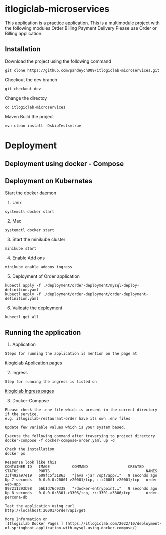 # itlogiclab-microservices
This application is a practice application. This is a multimodule project with the following modules
Order 
Billing
Payment 
Delivery
Please use Order or Billing application. 

## Installation
Download the project using the following command
```
git clone https://github.com/pandeych009/itlogiclab-microservices.git
```

Checkout the dev branch
```
git checkout dev
```

Change the directoy 
```
cd itlogiclab-microservices
```

Maven Build the project
```
mvn clean install -DskipTests=true

```
# Deployment

## Deployment using docker - Compose



## Deployment on Kubernetes

Start the docker daemon 

1. Unix 
```
systemctl docker start
```

2. Mac
```
systemctl docker start
```

3. Start the minikube cluster 
```
minikube start
```

4. Enable Add ons
```
minikube enable addons ingress
```

5. Deployment of Order application
```
kubectl apply -f ./deployment/order-deployment/mysql-deploy-definition.yaml 
kubectl apply -f ./deployment/order-deployment/order-deployment-definition.yaml
```

6. Validate the deployment
```
kubectl get all
```

## Running the application 
1. Application 
```
Steps for running the application is mention on the page at 
```
[itlogiclab Application pages](https://itlogiclab.com/2022/12/kubernetes-deployment-of-springboot-application-with-mysql/)

2. Ingress
``` 
Step for running the ingress is listed on 
```
[itlogiclab Ingress pages](https://itlogiclab.com/2023/05/ingress/)


3. Docker-Compose 
```
PLease check the .env file which is present in the current directory if the service. 
e.g. itlogiclab-restaurant-order have its own .env files

Update few variable values which is your system based. 

Execute the following command after traversing to project directory 
docker-compose -f docker-compose-order.yaml up -d

Check the installation 
docker ps 

Response look like this 
CONTAINER ID   IMAGE          COMMAND                  CREATED         STATUS         PORTS                                           NAMES
33f492a97e19   609fc5f31863   "java -jar /opt/app/…"   9 seconds ago   Up 7 seconds   0.0.0.0:20001->20001/tcp, :::20001->20001/tcp   order-web-app
897211293b98   56b1d76c9338   "/docker-entrypoint.…"   9 seconds ago   Up 8 seconds   0.0.0.0:3301->3306/tcp, :::3301->3306/tcp       order-percona-db

Test the application using curl 
http://localhost:20001/order/api/get

More Information on 
[Itlogiclab Docker Pages ] (https://itlogiclab.com/2022/10/deployment-of-springboot-application-with-mysql-using-docker-compose/)




